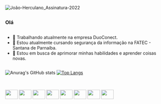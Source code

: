 ![João-Herculano_Assinatura-2022](https://user-images.githubusercontent.com/107000714/197785843-389c3f53-bcea-4fe1-a2b7-63d51d984ebc.png)
##
### Olá
##
- 🔭 Trabalhando atualmente na empresa DuoConect.
- 🌱 Estou atualmente cursando segurança da informação na FATEC - Santana de Parnaíba.
- 🤝 Estou em busca de aprimorar minhas habilidades e aprender coisas novas. 
##
![Anurag's GitHub stats](https://github-readme-stats.vercel.app/api?username=Joao-Herculano-DuoConect&show_icons=true&theme=nightowl)
[![Top Langs](https://github-readme-stats.vercel.app/api/top-langs/?username=Joao-Herculano-DuoConect&show_icons=true&theme=nightowl)](https://github.com/anuraghazra/github-readme-stats)
##
<div style="display: inline_block"><br>
  <img align="center" height="30" width="40" src="https://cdn.jsdelivr.net/gh/devicons/devicon/icons/angularjs/angularjs-plain.svg" />
  <img align="center" height="30" width="40" src="https://cdn.jsdelivr.net/gh/devicons/devicon/icons/bootstrap/bootstrap-plain.svg" />
  <img align="center" height="30" width="40" src="https://cdn.jsdelivr.net/gh/devicons/devicon/icons/css3/css3-plain.svg" />
  <img align="center" height="30" width="40" src="https://cdn.jsdelivr.net/gh/devicons/devicon/icons/github/github-original-wordmark.svg" />
  <img align="center" height="30" width="40" src="https://cdn.jsdelivr.net/gh/devicons/devicon/icons/html5/html5-plain.svg" />
  <img align="center" height="30" width="40" src="https://cdn.jsdelivr.net/gh/devicons/devicon/icons/javascript/javascript-plain.svg" />
  <img align="center" height="30" width="40" src="https://cdn.jsdelivr.net/gh/devicons/devicon/icons/mysql/mysql-plain.svg" />
  <img align="center" height="30" width="40" src="https://cdn.jsdelivr.net/gh/devicons/devicon/icons/php/php-plain.svg" />
</div>
